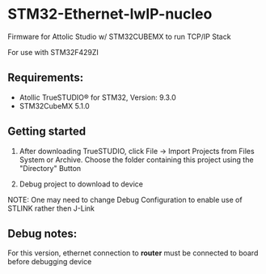 # STM32-Ethernet-lwIP-nucleo
Firmware for Attolic Studio w/ STM32CUBEMX to run TCP/IP Stack

For use with STM32F429ZI

## Requirements:
* Atollic TrueSTUDIO® for STM32, Version: 9.3.0 
* STM32CubeMX 5.1.0

## Getting started
1. After downloading TrueSTUDIO, click File -> Import Projects from Files System or Archive. Choose the folder containing this project using the "Directory" Button

2. Debug project to download to device

NOTE: One may need to change Debug Configuration to enable use of STLINK rather then J-Link

## Debug notes:
 For this version, ethernet connection to **router** must be connected to board before debugging device
